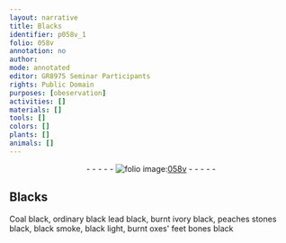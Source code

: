```yaml
---
layout: narrative
title: Blacks
identifier: p058v_1
folio: 058v
annotation: no
author:
mode: annotated
editor: GR8975 Seminar Participants
rights: Public Domain
purposes: [obeservation]
activities: []
materials: []
tools: []
colors: []
plants: []
animals: []
---
```


 <div class="folio" align="center">- - - - - <a href="http://gallica.bnf.fr/ark:/12148/btv1b10500001g/f122.item" target="_blank"><img src="https://cu-mkp.github.io/GR8975-edition/assets/photo-icon.png" alt="folio image: " style="display:inline-block; margin-bottom:-3px;"/>058v</a> - - - - - </div>  

## Blacks

 
Coal black, ordinary black lead black, burnt ivory black, peaches stones black, black smoke, black light, burnt oxes' feet bones black
 